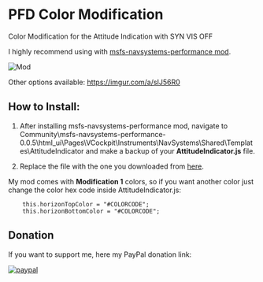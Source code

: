 # PFD Color Modification
Color Modification for the Attitude Indication with SYN VIS OFF

I highly recommend using with [msfs-navsystems-performance mod](https://github.com/Smirow/msfs-navsystems-performance).

![Mod](https://i.imgur.com/oRs0qoB.png)

Other options available: https://imgur.com/a/sIJ56R0

## How to Install:

1. After installing msfs-navsystems-performance mod, navigate to Community\msfs-navsystems-performance-0.0.5\html_ui\Pages\VCockpit\Instruments\NavSystems\Shared\Templates\AttitudeIndicator and make a backup of your **AttitudeIndicator.js** file.

2. Replace the file with the one you downloaded from [here](https://github.com/guifarias31/msfs_pfd_color_modification/releases).

My mod comes with **Modification 1** colors, so if you want another color just change the color hex code inside AttitudeIndicator.js:

        this.horizonTopColor = "#COLORCODE";
        this.horizonBottomColor = "#COLORCODE";

## Donation

If you want to support me, here my PayPal donation link:

[![paypal](https://www.paypalobjects.com/en_US/i/btn/btn_donateCC_LG.gif)](https://www.paypal.com/cgi-bin/webscr?cmd=_s-xclick&hosted_button_id=AAQXMM62KALU6&source=url)
